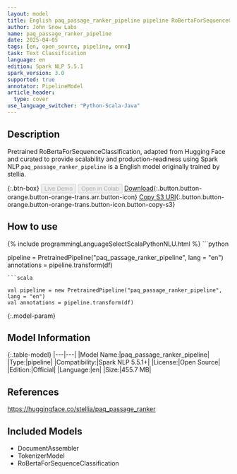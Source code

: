 ```yaml
---
layout: model
title: English paq_passage_ranker_pipeline pipeline RoBertaForSequenceClassification from stellia
author: John Snow Labs
name: paq_passage_ranker_pipeline
date: 2025-04-05
tags: [en, open_source, pipeline, onnx]
task: Text Classification
language: en
edition: Spark NLP 5.5.1
spark_version: 3.0
supported: true
annotator: PipelineModel
article_header:
  type: cover
use_language_switcher: "Python-Scala-Java"
---
```


## Description

Pretrained RoBertaForSequenceClassification, adapted from Hugging Face and curated to provide scalability and production-readiness using Spark NLP.`paq_passage_ranker_pipeline` is a English model originally trained by stellia.

{:.btn-box}
<button class="button button-orange" disabled>Live Demo</button>
<button class="button button-orange" disabled>Open in Colab</button>
[Download](https://s3.amazonaws.com/auxdata.johnsnowlabs.com/public/models/paq_passage_ranker_pipeline_en_5.5.1_3.0_1743828164415.zip){:.button.button-orange.button-orange-trans.arr.button-icon}
[Copy S3 URI](s3://auxdata.johnsnowlabs.com/public/models/paq_passage_ranker_pipeline_en_5.5.1_3.0_1743828164415.zip){:.button.button-orange.button-orange-trans.button-icon.button-copy-s3}

## How to use



<div class="tabs-box" markdown="1">
{% include programmingLanguageSelectScalaPythonNLU.html %}
```python

pipeline = PretrainedPipeline("paq_passage_ranker_pipeline", lang = "en")
annotations =  pipeline.transform(df)   

```
```scala

val pipeline = new PretrainedPipeline("paq_passage_ranker_pipeline", lang = "en")
val annotations = pipeline.transform(df)

```
</div>

{:.model-param}
## Model Information

{:.table-model}
|---|---|
|Model Name:|paq_passage_ranker_pipeline|
|Type:|pipeline|
|Compatibility:|Spark NLP 5.5.1+|
|License:|Open Source|
|Edition:|Official|
|Language:|en|
|Size:|455.7 MB|

## References

https://huggingface.co/stellia/paq_passage_ranker

## Included Models

- DocumentAssembler
- TokenizerModel
- RoBertaForSequenceClassification